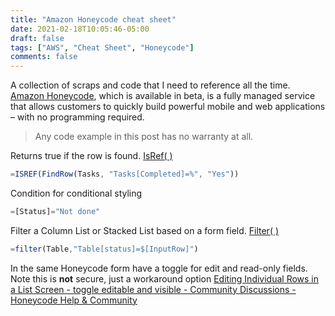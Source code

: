 ```yaml
---
title: "Amazon Honeycode cheat sheet"
date: 2021-02-18T10:05:46-05:00
draft: false
tags: ["AWS", "Cheat Sheet", "Honeycode"]
comments: false
---
```


A collection of scraps and code that I need to reference all the time. [Amazon Honeycode](https://aws.amazon.com/blogs/aws/introducing-amazon-honeycode-build-web-mobile-apps-without-writing-code/), which is available in beta, is a fully managed service that allows customers to quickly build powerful mobile and web applications – with no programming required.



> Any code example in this post has no warranty at all.

Returns true if the row is found. [IsRef( )](https://honeycodecommunity.aws/t/isref/1127)

```js
=ISREF(FindRow(Tasks, "Tasks[Completed]=%", "Yes"))
```

Condition for conditional styling

```js
=[Status]="Not done"
```

Filter a Column List or Stacked List based on a form field. [Filter( )](https://honeycodecommunity.aws/t/filter/923)

```js
=filter(Table,"Table[status]=$[InputRow]")
```

In the same Honeycode form have a toggle for edit and read-only fields. Note this is **not** secure, just a workaround option
[Editing Individual Rows in a List Screen - toggle editable and visible - Community Discussions - Honeycode Help & Community](https://honeycodecommunity.aws/t/editing-individual-rows-in-a-list-screen-toggle-editable-and-visible/6750)